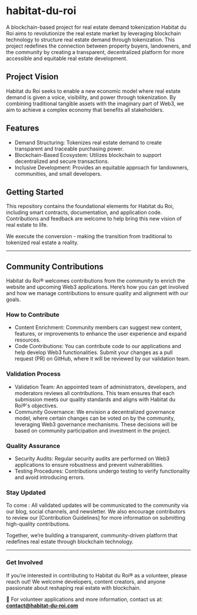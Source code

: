 # habitat-du-roi
A blockchain-based project for real estate demand tokenization
Habitat du Roi aims to revolutionize the real estate market by leveraging blockchain technology to structure real estate demand through tokenization. 
This project redefines the connection between property buyers, landowners, and the community by creating a transparent, decentralized platform for more accessible and equitable real estate development.

## Project Vision
Habitat du Roi seeks to enable a new economic model where real estate demand is given a voice, visibility, and power through tokenization. By combining traditional tangible assets with the imaginary part of Web3, we aim to achieve a complex economy that benefits all stakeholders.

## Features
- Demand Structuring: Tokenizes real estate demand to create transparent and traceable purchasing power.
- Blockchain-Based Ecosystem: Utilizes blockchain to support decentralized and secure transactions.
- Inclusive Development: Provides an equitable approach for landowners, communities, and small developers.
  
## Getting Started
This repository contains the foundational elements for Habitat du Roi, including smart contracts, documentation, and application code. Contributions and feedback are welcome to help bring this new vision of real estate to life.

We execute the conversion - making the transition from traditional to tokenized real estate a reality.

---------------------------------

## Community Contributions

Habitat du Roi® welcomes contributions from the community to enrich the website and upcoming Web3 applications. Here’s how you can get involved and how we manage contributions to ensure quality and alignment with our goals.

### How to Contribute
- Content Enrichment: Community members can suggest new content, features, or improvements to enhance the user experience and expand resources.
- Code Contributions: You can contribute code to our applications and help develop Web3 functionalities. Submit your changes as a pull request (PR) on GitHub, where it will be reviewed by our validation team.

### Validation Process
- Validation Team: An appointed team of administrators, developers, and moderators reviews all contributions. This team ensures that each submission meets our quality standards and aligns with Habitat du Roi®'s objectives.
- Community Governance: We envision a decentralized governance model, where certain changes can be voted on by the community, leveraging Web3 governance mechanisms. These decisions will be based on community participation and investment in the project.

### Quality Assurance
- Security Audits: Regular security audits are performed on Web3 applications to ensure robustness and prevent vulnerabilities.
- Testing Procedures: Contributions undergo testing to verify functionality and avoid introducing errors.

### Stay Updated
To come : All validated updates will be communicated to the community via our blog, social channels, and newsletter. We also encourage contributors to review our [Contribution Guidelines] for more information on submitting high-quality contributions.

Together, we’re building a transparent, community-driven platform that redefines real estate through blockchain technology.

---------------------------------

### Get Involved

If you’re interested in contributing to Habitat du Roi® as a volunteer, please reach out! We welcome developers, content creators, and anyone passionate about reshaping real estate with blockchain.

📧 For volunteer applications and more information, contact us at: **[contact@habitat-du-roi.com](mailto:contact@habitat-du-roi.com)**


